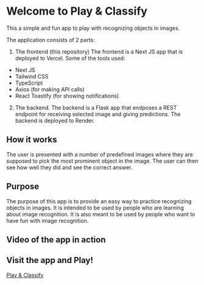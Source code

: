 # Welcome to Play & Classify

This a simple and fun app to play with recognizing objects in images.


The application consists of 2 parts:
1. The frontend (this repository)
The frontend is a Next JS app that is deployed to Vercel. Some of the tools used:
- Next JS
- Tailwind CSS
- TypeScript
- Axios (for making API calls)
- React Toastify (for showing notifications)

2. The backend. The backend is a Flask app that endposes a REST endpoint for receiving selected image and giving predictions. The backend is deployed to Render.


## How it works
The user is presented with a number of predefined images where they are supposed to pick the most prominent object in the image. The user can then see how well they did and see the correct answer.

## Purpose
The purpose of this app is to provide an easy way to practice recognizing objects in images. It is intended to be used by people who are learning about image recognition. It is also meant to be used by people who want to have fun with image recognition.

## Video of the app in action
<!-- ![Gif of the app in action]() -->

## Visit the app and Play!
[Play & Classify](https://play-classify-score.vercel.app/)